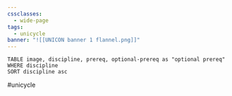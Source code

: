 ```yaml
---
cssclasses:
  - wide-page
tags:
  - unicycle
banner: "![[UNICON banner 1 flannel.png]]"
---
```


```dataview
TABLE image, discipline, prereq, optional-prereq as "optional prereq"
WHERE discipline
SORT discipline asc 
```

#unicycle 